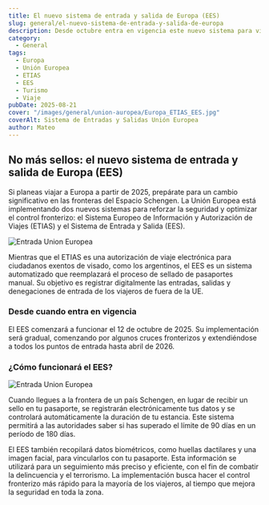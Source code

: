 ```yaml
---
title: El nuevo sistema de entrada y salida de Europa (EES)
slug: general/el-nuevo-sistema-de-entrada-y-salida-de-europa
description: Desde octubre entra en vigencia este nuevo sistema para viajes a Europa.
category:
  - General
tags:
  - Europa
  - Unión Europea 
  - ETIAS
  - EES
  - Turismo
  - Viaje
pubDate: 2025-08-21
cover: "/images/general/union-auropea/Europa_ETIAS_EES.jpg"
coverAlt: Sistema de Entradas y Salidas Unión Europea
author: Mateo
---
```


## No más sellos: el nuevo sistema de entrada y salida de Europa (EES)

Si planeas viajar a Europa a partir de 2025, prepárate para un cambio significativo en las fronteras del Espacio Schengen. La Unión Europea está implementando dos nuevos sistemas para reforzar la seguridad y optimizar el control fronterizo: el Sistema Europeo de Información y Autorización de Viajes (ETIAS) y el Sistema de Entrada y Salida (EES).

![Entrada Union Europea](/images/general/union-auropea/union-europeajpg.webp)

Mientras que el ETIAS es una autorización de viaje electrónica para ciudadanos exentos de visado, como los argentinos, el EES es un sistema automatizado que reemplazará el proceso de sellado de pasaportes manual. Su objetivo es registrar digitalmente las entradas, salidas y denegaciones de entrada de los viajeros de fuera de la UE.

### Desde cuando entra en vigencia

El EES comenzará a funcionar el 12 de octubre de 2025. Su implementación será gradual, comenzando por algunos cruces fronterizos y extendiéndose a todos los puntos de entrada hasta abril de 2026.

### ¿Cómo funcionará el EES?

![Entrada Union Europea](/images/general/union-auropea/EES-Lithuania-Entry-exit-system.jpg)

Cuando llegues a la frontera de un país Schengen, en lugar de recibir un sello en tu pasaporte, se registrarán electrónicamente tus datos y se controlará automáticamente la duración de tu estancia. Este sistema permitirá a las autoridades saber si has superado el límite de 90 días en un período de 180 días.

El EES también recopilará datos biométricos, como huellas dactilares y una imagen facial, para vincularlos con tu pasaporte. Esta información se utilizará para un seguimiento más preciso y eficiente, con el fin de combatir la delincuencia y el terrorismo. La implementación busca hacer el control fronterizo más rápido para la mayoría de los viajeros, al tiempo que mejora la seguridad en toda la zona.

